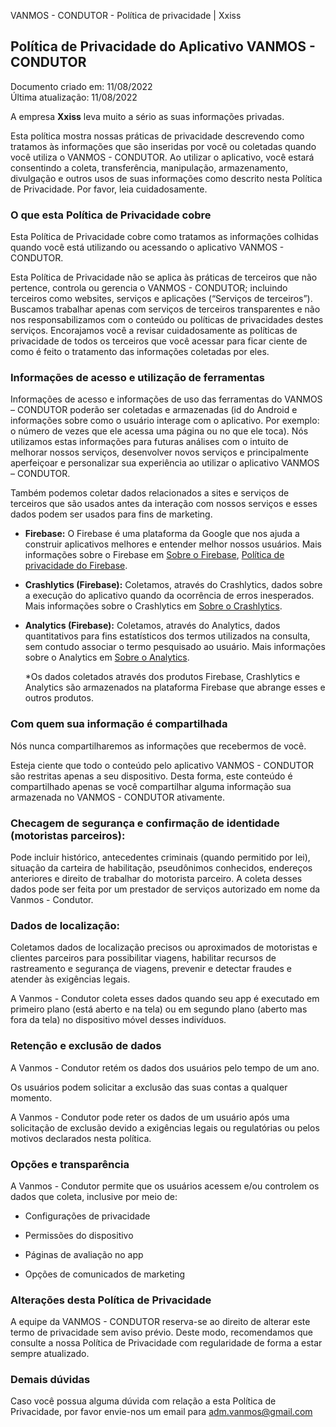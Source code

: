 VANMOS - CONDUTOR - Política de privacidade | Xxiss  

**Política de Privacidade do Aplicativo VANMOS - CONDUTOR**
----------------------------------------------

Documento criado em: 11/08/2022   
Última atualização: 11/08/2022

A empresa **Xxiss** leva muito a sério as suas informações privadas.

Esta política mostra nossas práticas de privacidade descrevendo como
tratamos às informações que são inseridas por você ou coletadas quando
você utiliza o VANMOS - CONDUTOR. Ao utilizar o aplicativo, você estará
consentindo a coleta, transferência, manipulação, armazenamento,
divulgação e outros usos de suas informações como descrito nesta
Política de Privacidade. Por favor, leia cuidadosamente.

### O que esta Política de Privacidade cobre

Esta Política de Privacidade cobre como tratamos as informações colhidas
quando você está utilizando ou acessando o aplicativo VANMOS - CONDUTOR.

Esta Política de Privacidade não se aplica às práticas de terceiros que
não pertence, controla ou gerencia o VANMOS - CONDUTOR; incluindo
terceiros como websites, serviços e aplicações (“Serviços de
terceiros”). Buscamos trabalhar apenas com serviços de terceiros
transparentes e não nos responsabilizamos com o conteúdo ou políticas de
privacidades destes serviços. Encorajamos você a revisar cuidadosamente
as políticas de privacidade de todos os terceiros que você acessar para
ficar ciente de como é feito o tratamento das informações coletadas por
eles.

### Informações de acesso e utilização de ferramentas

Informações de acesso e informações de uso das ferramentas do VANMOS –
CONDUTOR poderão ser coletadas e armazenadas (id do Android e
informações sobre como o usuário interage com o aplicativo. Por exemplo:
o número de vezes que ele acessa uma página ou no que ele toca). Nós
utilizamos estas informações para futuras análises com o intuito de
melhorar nossos serviços, desenvolver novos serviços e principalmente
aperfeiçoar e personalizar sua experiência ao utilizar o aplicativo
VANMOS – CONDUTOR.

Também podemos coletar dados relacionados a sites e serviços de
terceiros que são usados antes da interação com nossos serviços e esses
dados podem ser usados para fins de marketing.

*   **Firebase:** O Firebase é uma plataforma da Google que nos ajuda a construir aplicativos melhores e entender melhor nossos usuários. Mais informações sobre o Firebase em [Sobre o Firebase](https://firebase.google.com/?hl=pt),  [Política de privacidade do Firebase](https://firebase.google.com/support/privacy?hl=pt-br).
*   **Crashlytics (Firebase):** Coletamos, através do Crashlytics, dados sobre a execução do aplicativo quando da ocorrência de erros inesperados. Mais informações sobre o Crashlytics em [Sobre o Crashlytics](https://firebase.google.com/docs/crashlytics).
*   **Analytics (Firebase):** Coletamos, através do Analytics, dados quantitativos para fins estatísticos dos termos utilizados na consulta, sem contudo associar o termo pesquisado ao usuário. Mais informações sobre o Analytics em [Sobre o Analytics](https://firebase.google.com/docs/analytics/events?hl=pt-br&platform=android).

    \*Os dados coletados através dos produtos Firebase, Crashlytics e Analytics são armazenados na plataforma Firebase que abrange esses e outros produtos.  

### Com quem sua informação é compartilhada

Nós nunca compartilharemos as informações que recebermos de você.

Esteja ciente que todo o conteúdo pelo aplicativo VANMOS - CONDUTOR
são restritas apenas a seu dispositivo. Desta forma, este conteúdo é
compartilhado apenas se você compartilhar alguma informação sua
armazenada no VANMOS - CONDUTOR ativamente.

### Checagem de segurança e confirmação de identidade (motoristas parceiros):

Pode incluir histórico, antecedentes criminais (quando permitido por lei), situação da carteira de habilitação, pseudônimos conhecidos, endereços anteriores e direito de trabalhar do motorista parceiro. A coleta desses dados pode ser feita por um prestador de serviços autorizado em nome da Vanmos - Condutor.

### Dados de localização:

Coletamos dados de localização precisos ou aproximados de motoristas
e clientes parceiros para possibilitar viagens, habilitar recursos de rastreamento e segurança de viagens, prevenir
e detectar fraudes e atender às exigências legais.

A Vanmos - Condutor coleta esses dados quando seu app é executado em
primeiro plano (está aberto e na tela) ou em segundo plano (aberto
mas fora da tela) no dispositivo móvel desses indivíduos.

### Retenção e exclusão de dados

A Vanmos - Condutor retém os dados dos usuários pelo tempo de um ano.

Os usuários podem solicitar a exclusão das suas contas a qualquer momento.

A Vanmos - Condutor pode reter os dados de um usuário após uma solicitação de exclusão devido a exigências legais ou regulatórias ou pelos motivos declarados nesta política.

### Opções e transparência

A Vanmos - Condutor permite que os usuários acessem e/ou controlem os dados que coleta, inclusive por meio de:

-   Configurações de privacidade

-   Permissões do dispositivo

-   Páginas de avaliação no app

-   Opções de comunicados de marketing


### Alterações desta Política de Privacidade

A equipe da VANMOS - CONDUTOR reserva-se ao direito de alterar este
termo de privacidade sem aviso prévio. Deste modo, recomendamos que
consulte a nossa Política de Privacidade com regularidade de forma a
estar sempre atualizado.
    
### Demais dúvidas

Caso você possua alguma dúvida com relação a esta Política de
Privacidade, por favor envie-nos um email para [adm.vanmos@gmail.com](mailto:adm.vanmos@gmail.com)

